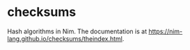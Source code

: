 # checksums
Hash algorithms in Nim. The documentation is at https://nim-lang.github.io/checksums/theindex.html.
